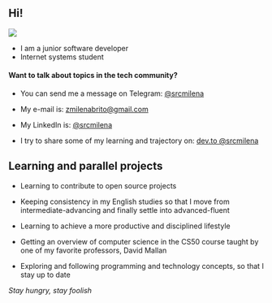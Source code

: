 ## Hi!

<img src="https://res.cloudinary.com/srcmilena/image/upload/c_scale,w_150/v1660784919/my-octocat_famxax.png"/>

- I am a junior software developer
- Internet systems student


#### Want to talk about topics in the tech community? 
  - You can send me a message on Telegram: [@srcmilena](https://t.me/srcmilena) 

  - My e-mail is: zmilenabrito@gmail.com

  - My LinkedIn is: [@srcmilena](https://www.linkedin.com/in/srcmilena) 

  - I try to share some of my learning and trajectory on: [dev.to @srcmilena](https://dev.to/srcmilena) 



## Learning and parallel projects

- Learning to contribute to open source projects

- Keeping consistency in my English studies so that I move from intermediate-advancing and finally settle into advanced-fluent

- Learning to achieve a more productive and disciplined lifestyle

- Getting an overview of computer science in the CS50 course taught by one of my favorite professors, David Mallan

- Exploring and following programming and technology concepts, so that I stay up to date
  

<!-- ## I have some knowledge about these technologies (and more)

#### Front end

[![My Skills](https://skills.thijs.gg/icons?i=js,html,css,bootstrap,react)](https://skills.thijs.gg)


#### Back end

[![My Skills](https://skills.thijs.gg/icons?i=py,java,cs,dotnet,springboot)](https://skills.thijs.gg)


#### Database

[![My Skills](https://skills.thijs.gg/icons?i=mysql,mongodb)](https://skills.thijs.gg)


#### Tools

[![My Skills](https://skills.thijs.gg/icons?i=git,github)](https://skills.thijs.gg) -->

_Stay hungry, stay foolish_
